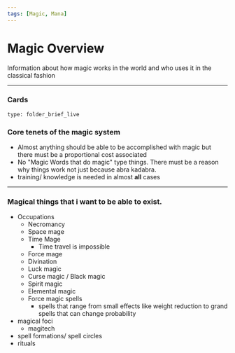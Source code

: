 ```yaml
---
tags: [Magic, Mana]
---
```

# Magic Overview
Information about how magic works in the world and who uses it in the classical fashion 

---

### Cards
```ccard
type: folder_brief_live
```

### Core tenets of the magic system
- Almost anything should be able to be accomplished with magic but there must be a proportional cost associated
- No "Magic Words that do magic" type things. There must be a reason why things work not just because abra kadabra.
- training/ knowledge is needed in almost **all**  cases
---
### Magical things that i want to be able to exist.
- Occupations
	- Necromancy
	- Space mage
	- Time Mage 
		- Time travel is impossible
	- Force mage
	- Divination
	- Luck magic
	- Curse magic / Black magic
	- Spirit magic
	- Elemental magic
	- Force magic
spells
		- spells that range from small effects like weight reduction to grand spells that can change probability
- magical foci
	- magitech 
- spell formations/ spell circles
- rituals